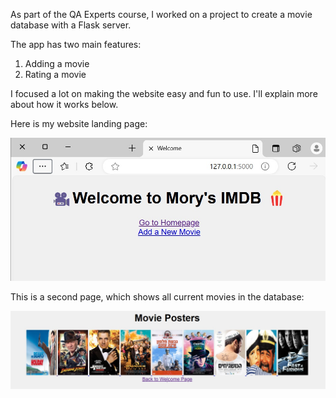 
As part of the QA Experts course, I worked on a project to create a movie database with a Flask server.

The app has two main features:

1) Adding a movie
2) Rating a movie

I focused a lot on making the website easy and fun to use.
I'll explain more about how it works below.

Here is my website landing page:

<p align="center">
  <img src="images\homepage.jpg" width="700">
</p>
This is a second page, which shows all current movies in the database:


<p align="center">
  <img src="images\movie_posters.jpg" width="700">
</p>

